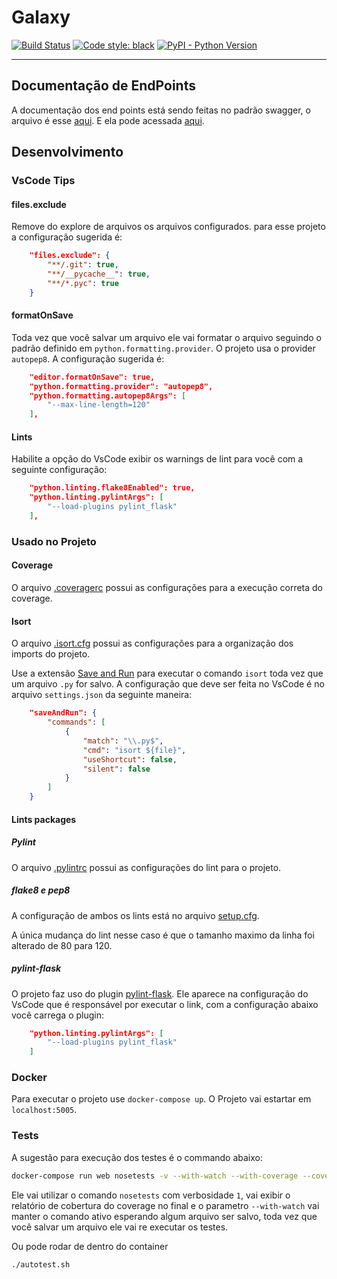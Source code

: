 # Galaxy

[![Build Status](https://travis-ci.com/FelipeFrazao/galaxy.svg?branch=master)](https://travis-ci.com/FelipeFrazao/galaxy) 
[![Code style: black](https://img.shields.io/badge/code%20style-black-000000.svg)](https://github.com/ambv/black)
[![PyPI - Python Version](https://img.shields.io/pypi/pyversions/Django.svg)](https://github.com/FelipeFrazao/galaxy)

---

## Documentação de EndPoints

A documentação dos end points está sendo feitas no padrão swagger, 
o arquivo é esse [aqui](api-v1-swagger.yml). 
E ela pode acessada [aqui](https://app.swaggerhub.com/apis-docs/FelipeFrazao/Galaxy/1.0.0#/).
## Desenvolvimento

### VsCode Tips

#### files.exclude

Remove do explore de arquivos os arquivos configurados. 
para esse projeto a configuração sugerida é:

```json
    "files.exclude": {
        "**/.git": true,
        "**/__pycache__": true,
        "**/*.pyc": true
    }
```

#### formatOnSave

Toda vez que você salvar um arquivo ele vai formatar o arquivo 
seguindo o padrão definido em `python.formatting.provider`. 
O projeto usa o provider `autopep8`. A configuração sugerida é:

```json
    "editor.formatOnSave": true,
    "python.formatting.provider": "autopep8",
    "python.formatting.autopep8Args": [
        "--max-line-length=120"
    ],
```

#### Lints

Habilite a opção do VsCode exibir os warnings de lint para você com a seguinte configuração:

```json
    "python.linting.flake8Enabled": true,
    "python.linting.pylintArgs": [
        "--load-plugins pylint_flask"
    ],
```

### Usado no Projeto
#### Coverage

O arquivo [.coveragerc](.coveragerc) possui as configurações 
para a execução correta do coverage.

#### Isort

O arquivo [.isort.cfg](.isort.cfg) possui as configurações para a 
organização dos imports do projeto.

Use a extensão [Save and Run](https://marketplace.visualstudio.com/items?itemName=wk-j.save-and-run) 
para executar o comando `isort` toda vez que um arquivo `.py` for salvo.
A configuração que deve ser feita no VsCode é no arquivo `settings.json` da seguinte maneira:

```json
    "saveAndRun": {
        "commands": [
            {
                "match": "\\.py$",
                "cmd": "isort ${file}",
                "useShortcut": false,
                "silent": false
            }
        ]
    }
```
#### Lints packages

##### Pylint

O arquivo [.pylintrc](.pylintrc) possui as configurações do lint para o projeto.

##### flake8 e pep8

A configuração de ambos os lints está no arquivo [setup.cfg](setup.cfg).

A única mudança do lint nesse caso é que o tamanho 
maximo da linha foi alterado de 80 para 120.

##### pylint-flask

O projeto faz uso do plugin [pylint-flask](https://github.com/jschaf/pylint-flask).
Ele aparece na configuração do VsCode que é responsável por executar o link, 
com a configuração abaixo você carrega o plugin:

```json
    "python.linting.pylintArgs": [
        "--load-plugins pylint_flask"
    ]
```

### Docker

Para executar o projeto use `docker-compose up`. O Projeto vai estartar em `localhost:5005`.

### Tests

A sugestão para execução dos testes é o commando abaixo:

```bash
docker-compose run web nosetests -v --with-watch --with-coverage --cover-package=. --detailed-errors
```

Ele vai utilizar o comando `nosetests` com 
verbosidade `1`, vai exibir o relatório de cobertura do coverage
 no final e o parametro `--with-watch` vai manter o comando ativo esperando algum arquivo ser salvo, toda vez que você 
 salvar um arquivo ele vai re executar os testes.

Ou pode rodar de dentro do container
```bash
./autotest.sh
```
